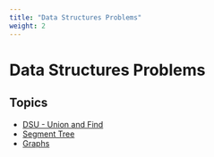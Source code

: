```yaml
---
title: "Data Structures Problems"
weight: 2
---
```


# Data Structures Problems

## Topics
- [DSU - Union and Find](dsu/)
- [Segment Tree](segment-tree/)
- [Graphs](graphs/)
